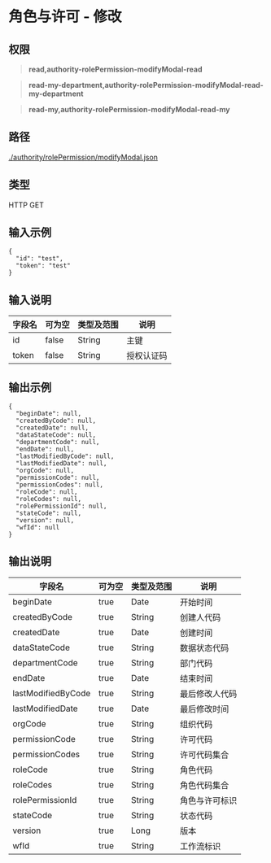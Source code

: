 # 角色与许可 - 修改

## 权限

> **read,authority-rolePermission-modifyModal-read**

> **read-my-department,authority-rolePermission-modifyModal-read-my-department**

> **read-my,authority-rolePermission-modifyModal-read-my**

## 路径

[./authority/rolePermission/modifyModal.json](../../../../authority/rolePermission/modifyModal.json)

## 类型

HTTP GET

## 输入示例

```
{
  "id": "test",
  "token": "test"
}
```

## 输入说明

字段名|可为空|类型及范围|说明
---|---|---|---
id|false|String|主键
token|false|String|授权认证码

## 输出示例
```
{
  "beginDate": null,
  "createdByCode": null,
  "createdDate": null,
  "dataStateCode": null,
  "departmentCode": null,
  "endDate": null,
  "lastModifiedByCode": null,
  "lastModifiedDate": null,
  "orgCode": null,
  "permissionCode": null,
  "permissionCodes": null,
  "roleCode": null,
  "roleCodes": null,
  "rolePermissionId": null,
  "stateCode": null,
  "version": null,
  "wfId": null
}
```

## 输出说明

字段名|可为空|类型及范围|说明
---|---|---|---
beginDate|true|Date|开始时间
createdByCode|true|String|创建人代码
createdDate|true|Date|创建时间
dataStateCode|true|String|数据状态代码
departmentCode|true|String|部门代码
endDate|true|Date|结束时间
lastModifiedByCode|true|String|最后修改人代码
lastModifiedDate|true|Date|最后修改时间
orgCode|true|String|组织代码
permissionCode|true|String|许可代码
permissionCodes|true|String|许可代码集合
roleCode|true|String|角色代码
roleCodes|true|String|角色代码集合
rolePermissionId|true|String|角色与许可标识
stateCode|true|String|状态代码
version|true|Long|版本
wfId|true|String|工作流标识
